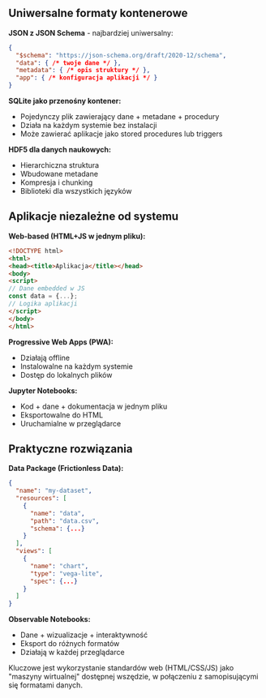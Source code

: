 ## Uniwersalne formaty kontenerowe

**JSON z JSON Schema** - najbardziej uniwersalny:
```json
{
  "$schema": "https://json-schema.org/draft/2020-12/schema",
  "data": { /* twoje dane */ },
  "metadata": { /* opis struktury */ },
  "app": { /* konfiguracja aplikacji */ }
}
```

**SQLite jako przenośny kontener:**
- Pojedynczy plik zawierający dane + metadane + procedury
- Działa na każdym systemie bez instalacji
- Może zawierać aplikacje jako stored procedures lub triggers

**HDF5 dla danych naukowych:**
- Hierarchiczna struktura
- Wbudowane metadane
- Kompresja i chunking
- Biblioteki dla wszystkich języków

## Aplikacje niezależne od systemu

**Web-based (HTML+JS w jednym pliku):**
```html
<!DOCTYPE html>
<html>
<head><title>Aplikacja</title></head>
<body>
<script>
// Dane embedded w JS
const data = {...};
// Logika aplikacji
</script>
</body>
</html>
```

**Progressive Web Apps (PWA):**
- Działają offline
- Instalowalne na każdym systemie
- Dostęp do lokalnych plików

**Jupyter Notebooks:**
- Kod + dane + dokumentacja w jednym pliku
- Eksportowalne do HTML
- Uruchamialne w przeglądarce

## Praktyczne rozwiązania

**Data Package (Frictionless Data):**
```json
{
  "name": "my-dataset",
  "resources": [
    {
      "name": "data",
      "path": "data.csv",
      "schema": {...}
    }
  ],
  "views": [
    {
      "name": "chart",
      "type": "vega-lite",
      "spec": {...}
    }
  ]
}
```

**Observable Notebooks:**
- Dane + wizualizacje + interaktywność
- Eksport do różnych formatów
- Działają w każdej przeglądarce

Kluczowe jest wykorzystanie standardów web (HTML/CSS/JS) jako "maszyny wirtualnej" dostępnej wszędzie, w połączeniu z samopisującymi się formatami danych.

